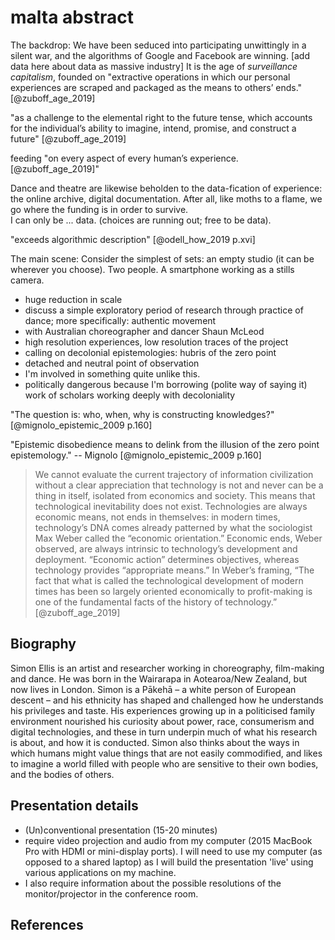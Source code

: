 # malta abstract

The backdrop: We have been seduced into participating unwittingly in a silent war, and the algorithms of Google and Facebook are winning. [add data here about data as massive industry] It is the age of _surveillance capitalism_, founded on "extractive operations in which our personal experiences are scraped and packaged as the means to others’ ends." [@zuboff_age_2019] 

"as a challenge to the elemental right to the future tense, which accounts for the individual’s ability to imagine, intend, promise, and construct a future" [@zuboff_age_2019]

feeding "on every aspect of every human’s experience. [@zuboff_age_2019]"

Dance and theatre are likewise beholden to the data-fication of experience: the online archive, digital documentation. After all, like moths to a flame, we go where the funding is in order to survive.   
I can only be ... data. (choices are running out; free to be data). 

"exceeds algorithmic description" [@odell_how_2019 p.xvi]

The main scene: 
Consider the simplest of sets: an empty studio (it can be wherever you choose). Two people. A smartphone working as a stills camera.



- huge reduction in scale 
- discuss a simple exploratory period of research through practice of dance; more specifically: authentic movement
- with Australian choreographer and dancer Shaun McLeod
- high resolution experiences, low resolution traces of the project
- calling on decolonial epistemologies: hubris of the zero point
- detached and neutral point of observation
- I'm involved in something quite unlike this. 
- politically dangerous because I'm borrowing (polite way of saying it) work of scholars working deeply with decoloniality

"The question is: who, when, why is constructing knowledges?" [@mignolo_epistemic_2009 p.160]

"Epistemic disobedience means to delink from the illusion of the zero point epistemology." -- Mignolo [@mignolo_epistemic_2009 p.160]





>We cannot evaluate the current trajectory of information civilization without a clear appreciation that technology is not and never can be a thing in itself, isolated from economics and society. This means that technological inevitability does not exist. Technologies are always economic means, not ends in themselves: in modern times, technology’s DNA comes already patterned by what the sociologist Max Weber called the “economic orientation.”
Economic ends, Weber observed, are always intrinsic to technology’s development and deployment. “Economic action” determines objectives, whereas technology provides “appropriate means.” In Weber’s framing, “The fact that what is called the technological development of modern times has been so largely oriented economically to profit-making is one of the fundamental facts of the history of technology.” [@zuboff_age_2019]


## Biography 

Simon Ellis is an artist and researcher working in choreography, film-making and dance. He was born in the Wairarapa in Aotearoa/New Zealand, but now lives in London. Simon is a Pākehā – a white person of European descent – and his ethnicity has shaped and challenged how he understands his privileges and taste. His experiences growing up in a politicised family environment nourished his curiosity about power, race, consumerism and digital technologies, and these in turn underpin much of what his research is about, and how it is conducted. Simon also thinks about the ways in which humans might value things that are not easily commodified, and likes to imagine a world filled with people who are sensitive to their own bodies, and the bodies of others.

## Presentation details

- (Un)conventional presentation (15-20 minutes)
- require video projection and audio from my computer (2015 MacBook Pro with HDMI or mini-display ports). I will need to use my computer (as opposed to a shared laptop) as I will build the presentation 'live' using various applications on my machine.
- I also require information about the possible resolutions of the monitor/projector in the conference room.



## References

